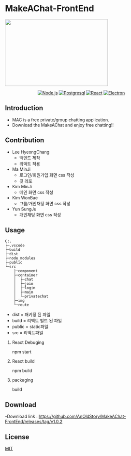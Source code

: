 # MakeAChat-FrontEnd




<img width="340" height="220" src="https://i.imgur.com/ytnap3p.png">
<p align="center">
  <a href="https://nodejs.org/ko"><img src="https://img.shields.io/badge/Server-Node.js-green.svg" alt="Node.js"></a>
  <a href="https://www.postgresql.org"><img src="https://img.shields.io/badge/Database-Postgresql-blue.svg" alt="Postgresql"></a>
  <a href="https://reactjs.org/"><img src="https://img.shields.io/badge/FrontEnd-React-9cf.svg" alt="React"></a>
  <a href="https://electronjs.org/"><img src="https://img.shields.io/badge/Packaging-Electron-87F5F5.svg" alt="Electron"></a>
</p>



## Introduction

- MAC is a free private/group chatting application.
- Download the MakeAChat and enjoy free chatting!!



## Contribution

- Lee HyeongChang
  - 백엔드 제작
  - 리액트 적용
- Ma MinJi
  - 로그인/회원가입 화면 css 작성
  - 깃 레포
- Kim MinJi
  - 메인 화면 css 작성
- Kim WonBae
  - 그룹/개인채팅 화면 css 작성
- Yun SungJu
  - 개인채팅 화면 css 작성



## Usage

    C:.
    ├─.vscode
    ├─build
    ├─dist
    ├─node_modules
    ├─public
    └─src
        ├─component
        ├─container
        │  ├─chat
        │  ├─join
        │  ├─login
        │  ├─main
        │  └─privatechat
        ├─img
        └─route

- dist = 패키징 된 파일
- build = 리액트 빌드 된 파일
- public = static파일
- src = 리액트파일



1. React Debuging

    npm start

2. React build

    npm build

3. packaging

    build



## Download

-Download link : https://github.com/AnOldStory/MakeAChat-FrontEnd/releases/tag/v1.0.2



## License

[MIT](https://github.com/electron/electron/blob/master/LICENSE)




